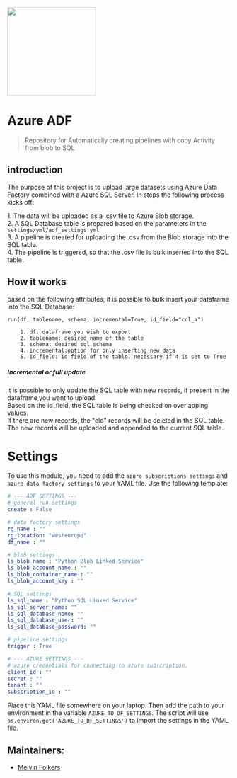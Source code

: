 <img src="https://static.wixstatic.com/media/a9ca5e_825bd4d39e7d468faf735b801fa3dea4~mv2.png/v1/fill/w_1458,h_246,al_c,usm_0.66_1.00_0.01/a9ca5e_825bd4d39e7d468faf735b801fa3dea4~mv2.png" width="200">

# Azure ADF

> Repository for Automatically creating pipelines with copy Activity from blob to SQL

## introduction

The purpose of this project is to upload large datasets using Azure Data Factory combined with a Azure SQL Server. 
In steps the following process kicks off:<p>
    1. The data will be uploaded as a .csv file to Azure Blob storage.<br>
    2. A SQL Database table is prepared based on the parameters in the `settings/yml/adf_settings.yml`<br>
    3. A pipeline is created for uploading the .csv from the Blob storage into the SQL table.<br>
    4. The pipeline is triggered, so that the .csv file is bulk inserted into the SQL table.<br>

## How it works

based on the following attributes, it is possible to bulk insert your dataframe into the SQL Database:

`run(df, tablename, schema, incremental=True, id_field="col_a")`

        1. df: dataframe you wish to export
        2. tablename: desired name of the table 
        3. schema: desired sql schema
        4. incremental:option for only inserting new data
        5. id_field: id field of the table. necessary if 4 is set to True

##### Incremental or full update
it is possible to only update the SQL table with new records, if present in the dataframe you want to upload.<br>
Based on the id_field, the SQL table is being checked on overlapping values.<br>
If there are new records, the "old" records will be deleted in the SQL table. <br>
The new records will be uploaded and appended to the current SQL table.

# Settings
To use this module, you need to add the `azure subscriptions settings` and `azure data factory settings` to your YAML file.
Use the following template:
```yaml
# --- ADF SETTINGS ---
# general run settings
create : False

# data factory settings
rg_name : ""
rg_location: "westeurope"
df_name : ""

# blob settings
ls_blob_name : "Python Blob Linked Service"
ls_blob_account_name : ""
ls_blob_container_name : ""
ls_blob_account_key : ""

# SQL settings
ls_sql_name : "Python SQL Linked Service"
ls_sql_server_name: ""
ls_sql_database_name: ""
ls_sql_database_user: ""
ls_sql_database_password: ""

# pipeline settings
trigger : True

# --- AZURE SETTINGS ---
# azure credentials for connecting to azure subscription.
client_id : ""
secret : ""
tenant : ""
subscription_id : ""
```

Place this YAML file somewhere on your laptop. Then add the path to your environment in the variable `AZURE_TO_DF_SETTINGS`. 
The script will use `os.environ.get('AZURE_TO_DF_SETTINGS')` to import the settings in the YAML file.



## Maintainers:
- [Melvin Folkers](https://github.com/melvinfolkers)
